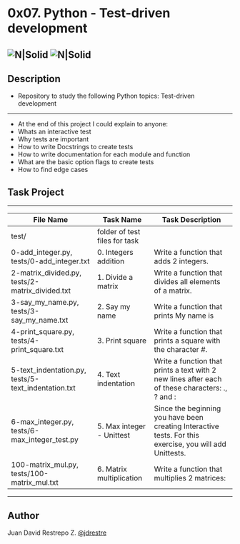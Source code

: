 # 0x07. Python - Test-driven development

![N|Solid](https://www.holbertonschool.com/holberton-logo.png) ![N|Solid](https://intranet.hbtn.io/assets/holberton-logo-coral-27055cb2f875eb10bf3b3942e52a24581bc0667695bdc856d4f08b469b678000.png)
---

## Description
- Repository to study the following Python topics: Test-driven development
---
- At the end of this project I could explain to anyone:
- Whats an interactive test
- Why tests are important
- How to write Docstrings to create tests
- How to write documentation for each module and function
- What are the basic option flags to create tests
- How to find edge cases

## Task Project
---
File Name|Task Name|Task Description
---|---|---
test/|folder of test files for task|
0-add_integer.py, tests/0-add_integer.txt|0. Integers addition|Write a function that adds 2 integers.
2-matrix_divided.py, tests/2-matrix_divided.txt|1. Divide a matrix|Write a function that divides all elements of a matrix.
3-say_my_name.py, tests/3-say_my_name.txt|2. Say my name|Write a function that prints My name is <first name> <last name>
4-print_square.py, tests/4-print_square.txt|3. Print square|Write a function that prints a square with the character #.
5-text_indentation.py, tests/5-text_indentation.txt|4. Text indentation|Write a function that prints a text with 2 new lines after each of these characters: ., ? and :
6-max_integer.py, tests/6-max_integer_test.py|5. Max integer - Unittest|Since the beginning you have been creating Interactive tests. For this exercise, you will add Unittests.
100-matrix_mul.py, tests/100-matrix_mul.txt|6. Matrix multiplication|Write a function that multiplies 2 matrices:

---
## Author

Juan David Restrepo Z. [@jdrestre](https://twitter.com/jdrestre)